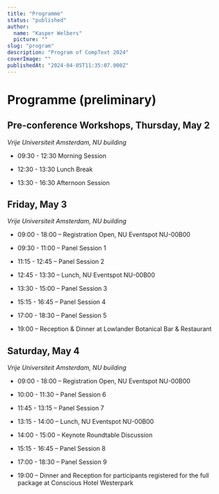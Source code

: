 ```yaml
---
title: "Programme"
status: "published"
author:
  name: "Kasper Welbers"
  picture: ""
slug: "program"
description: "Program of CompText 2024"
coverImage: ""
publishedAt: "2024-04-05T11:35:07.000Z"
---
```


# Programme (preliminary)

## Pre-conference Workshops, Thursday, May 2

_Vrije Universiteit Amsterdam, NU building_

- 09:30 - 12:30 Morning Session

- 12:30 - 13:30 Lunch Break

- 13:30 - 16:30 Afternoon Session

## Friday, May 3

_Vrije Universiteit Amsterdam, NU building_

- 09:00 - 18:00 – Registration Open, NU Eventspot NU-00B00

- 09:30 - 11:00 – Panel Session 1

- 11:15 - 12:45 – Panel Session 2

- 12:45 - 13:30 – Lunch, NU Eventspot NU-00B00

- 13:30 - 15:00 – Panel Session 3

- 15:15 - 16:45 – Panel Session 4

- 17:00 - 18:30 – Panel Session 5

- 19:00 – Reception & Dinner at Lowlander Botanical Bar & Restaurant

## Saturday, May 4

_Vrije Universiteit Amsterdam, NU building_

- 09:00 - 18:00 – Registration Open, NU Eventspot NU-00B00

- 10:00 - 11:30 – Panel Session 6

- 11:45 - 13:15 – Panel Session 7

- 13:15 - 14:00 – Lunch, NU Eventspot NU-00B00

- 14:00 - 15:00 – Keynote Roundtable Discussion

- 15:15 - 16:45 – Panel Session 8

- 17:00 - 18:30 – Panel Session 9

- 19:00 – Dinner and Reception for participants registered for the full package at Conscious Hotel Westerpark
